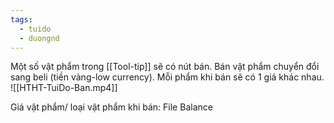 ```yaml
---
tags:
  - tuido
  - duongnd
---
```

Một số vật phẩm trong [[Tool-tip]] sẽ có nút bán.
Bán vật phẩm chuyển đổi sang beli (tiền vàng-low currency). Mỗi phẩm khi bán sẽ có 1 giá khác nhau.
![[HTHT-TuiDo-Ban.mp4]]

Giá vật phẩm/ loại vật phẩm khi bán: File Balance
